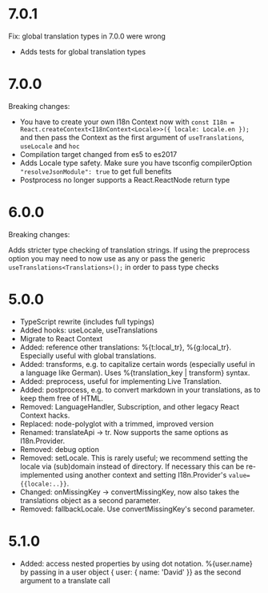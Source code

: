 # 7.0.1

Fix: global translation types in 7.0.0 were wrong

- Adds tests for global translation types

# 7.0.0

Breaking changes:

- You have to create your own I18n Context now with
  `const I18n = React.createContext<I18nContext<Locale>>({ locale: Locale.en });` and then pass the Context as the first argument of `useTranslations`, `useLocale` and `hoc`
- Compilation target changed from es5 to es2017
- Adds Locale type safety. Make sure you have tsconfig compilerOption `"resolveJsonModule": true` to get full benefits
- Postprocess no longer supports a React.ReactNode return type

# 6.0.0

Breaking changes:

Adds stricter type checking of translation strings. If using the preprocess option you may need to now use as any or pass the generic `useTranslations<Translations>();` in order to pass type checks

# 5.0.0

- TypeScript rewrite (includes full typings)
- Added hooks: useLocale, useTranslations
- Migrate to React Context
- Added: reference other translations: %{t:local_tr}, %{g:local_tr}. Especially useful with global translations.
- Added: transforms, e.g. to capitalize certain words (especially useful in a language like German). Uses %{translation_key | transform} syntax.
- Added: preprocess, useful for implementing Live Translation.
- Added: postprocess, e.g. to convert markdown in your translations, as to keep them free of HTML.
- Removed: LanguageHandler, Subscription, and other legacy React Context hacks.
- Replaced: node-polyglot with a trimmed, improved version
- Renamed: translateApi -> tr. Now supports the same options as I18n.Provider.
- Removed: debug option
- Removed: setLocale. This is rarely useful; we recommend setting the locale via (sub)domain instead of directory. If necessary this can be re-implemented using another context and setting I18n.Provider's `value={{locale:..}}`.
- Changed: onMissingKey -> convertMissingKey, now also takes the translations object as a second parameter.
- Removed: fallbackLocale. Use convertMissingKey's second parameter.

# 5.1.0

- Added: access nested properties by using dot notation. %{user.name} by passing in a user object { user: { name: 'David' }} as the second argument to a translate call
